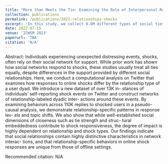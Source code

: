 ```yaml
---
title: "More than Meets the Tie: Examining the Role of Interpersonal Relationships in Social Networks"
collection: publications
permalink: /publications/2022-relationships-shocks
excerpt: 'In this study, we collect 9.6M different types of social ties from Twitter, which we group into five categories: social, romance, family, organizational, and parasocial. Using these categories, we show that the interpersonal relationship type leads to notable differences in (1) word and linguistic patterns, (2) shared topic diversity, and (3) network proximity. Using these labels as training data, we train classification models using the interaction data between two users to show that relationship types can be inferred with high F-1 scores. Finally, we show that these features can be used for predicting future diffusion of information, as in predicting whether a future retweet will occur.'
date: 2022-07-15
venue: 'ICWSM 2023'
paperurl: 'TBA'
citation: 'N/A'
---
```


Abstract: Individuals experiencing unexpected distressing events, shocks, often rely on their social network for support. While prior work has shown how social networks respond to shocks, these studies usually treat all ties equally, despite differences in the support provided by different social relationships. Here, we conduct a computational analysis on Twitter that examines how responses to online shocks differ by the relationship type of a user dyad. We introduce a new dataset of over 13K in- stances of individuals’ self-reporting shock events on Twitter and construct networks of relationship-labeled dyadic inter- actions around these events. By examining behaviors across 110K replies to shocked users in a pseudo-causal analysis, we demonstrate relationship-specific patterns in response lev- els and topic shifts. We also show that while well-established social dimensions of closeness such as tie strength and struc- tural embeddedness contribute to shock responsiveness, the degree of impact is highly dependent on relationship and shock types. Our findings indicate that social relationships contain highly distinctive characteristics in network interac- tions, and that relationship-specific behaviors in online shock responses are unique from those of offline settings.


Recommended citation: N/A